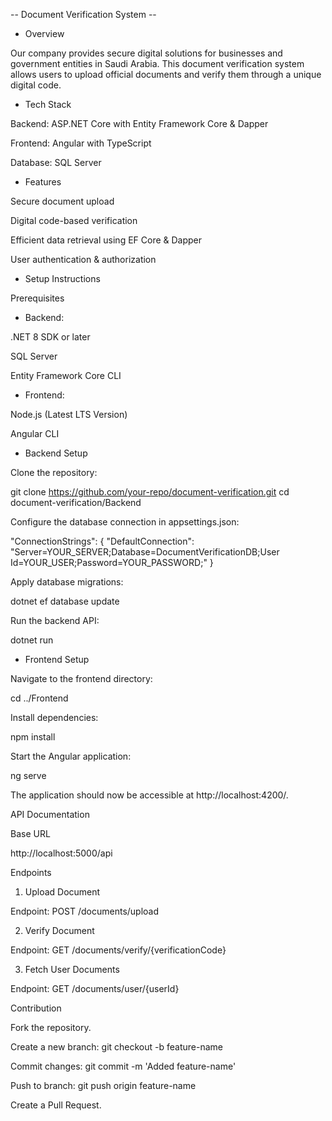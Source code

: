 -- Document Verification System --

- Overview

Our company provides secure digital solutions for businesses and government entities in Saudi Arabia. 
This document verification system allows users to upload official documents and verify them through a unique digital code.

- Tech Stack

Backend: ASP.NET Core with Entity Framework Core & Dapper

Frontend: Angular with TypeScript

Database: SQL Server

- Features

Secure document upload

Digital code-based verification

Efficient data retrieval using EF Core & Dapper

User authentication & authorization

- Setup Instructions

Prerequisites

- Backend:

.NET 8 SDK or later

SQL Server

Entity Framework Core CLI

- Frontend:

Node.js (Latest LTS Version)

Angular CLI

- Backend Setup

Clone the repository:

git clone https://github.com/your-repo/document-verification.git
cd document-verification/Backend

Configure the database connection in appsettings.json:

"ConnectionStrings": {
  "DefaultConnection": "Server=YOUR_SERVER;Database=DocumentVerificationDB;User Id=YOUR_USER;Password=YOUR_PASSWORD;"
}

Apply database migrations:

dotnet ef database update

Run the backend API:

dotnet run

- Frontend Setup

Navigate to the frontend directory:

cd ../Frontend

Install dependencies:

npm install

Start the Angular application:

ng serve

The application should now be accessible at http://localhost:4200/.

API Documentation

Base URL

http://localhost:5000/api

Endpoints

1. Upload Document

Endpoint: POST /documents/upload


2. Verify Document

Endpoint: GET /documents/verify/{verificationCode}


3. Fetch User Documents

Endpoint: GET /documents/user/{userId}



Contribution

Fork the repository.

Create a new branch: git checkout -b feature-name

Commit changes: git commit -m 'Added feature-name'

Push to branch: git push origin feature-name

Create a Pull Request.

